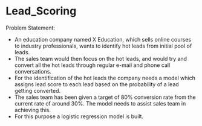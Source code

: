 # Lead_Scoring

Problem Statement:

- An education company named X Education, which sells online courses to industry professionals, wants to identify hot leads from initial pool of leads.
- The sales team would then focus on the hot leads, and would try and convert all the hot leads through regular e-mail and phone call conversations.
- For the identification of the hot leads the company needs a model which assigns lead score to each lead based on the probability of a lead getting converted.
- The sales team has been given a target of 80% conversion rate from the current rate of around 30%. The model needs to assist sales team in achieving this.
- For this purpose a logistic regression model is built.
